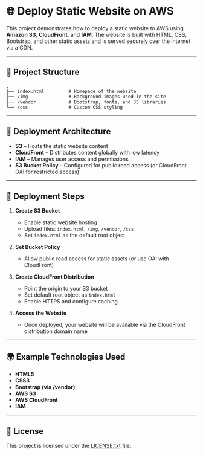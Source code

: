 # 🌐 Deploy Static Website on AWS

This project demonstrates how to deploy a static website to AWS using **Amazon S3**, **CloudFront**, and **IAM**. The website is built with HTML, CSS, Bootstrap, and other static assets and is served securely over the internet via a CDN.

---

## 📁 Project Structure

```
.
├── index.html         # Homepage of the website
├── /img               # Background images used in the site
├── /vendor            # Bootstrap, fonts, and JS libraries
└── /css               # Custom CSS styling
```

---

## 🚀 Deployment Architecture

- **S3** – Hosts the static website content
- **CloudFront** – Distributes content globally with low latency
- **IAM** – Manages user access and permissions
- **S3 Bucket Policy** – Configured for public read access (or CloudFront OAI for restricted access)

---

## 🔧 Deployment Steps

1. **Create S3 Bucket**
   - Enable static website hosting
   - Upload files: `index.html`, `/img`, `/vendor`, `/css`
   - Set `index.html` as the default root object

2. **Set Bucket Policy**
   - Allow public read access for static assets (or use OAI with CloudFront)

3. **Create CloudFront Distribution**
   - Point the origin to your S3 bucket
   - Set default root object as `index.html`
   - Enable HTTPS and configure caching

4. **Access the Website**
   - Once deployed, your website will be available via the CloudFront distribution domain name

---

## 🌍 Example Technologies Used

- **HTML5**
- **CSS3**
- **Bootstrap (via /vendor)**
- **AWS S3**
- **AWS CloudFront**
- **IAM**

---

## 📄 License

This project is licensed under the [LICENSE.txt](LICENSE.txt) file.
